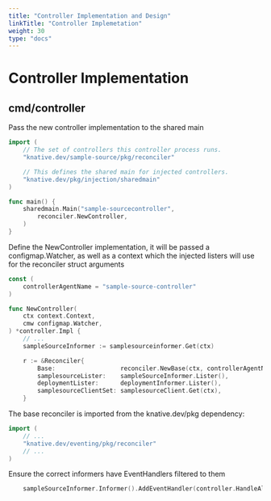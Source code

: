 ```yaml
---
title: "Controller Implementation and Design"
linkTitle: "Controller Implemetation"
weight: 30
type: "docs"
---
```


# Controller Implementation
## cmd/controller
Pass the new controller implementation to the shared main
```go
import (
	// The set of controllers this controller process runs.
	"knative.dev/sample-source/pkg/reconciler"

	// This defines the shared main for injected controllers.
	"knative.dev/pkg/injection/sharedmain"
)

func main() {
	sharedmain.Main("sample-sourcecontroller",
		reconciler.NewController,
	)
}
```
Define the NewController implementation, it will be passed a configmap.Watcher, as well as a context which the injected listers will use for the reconciler struct arguments
```go
const (
	controllerAgentName = "sample-source-controller"
)

func NewController(
	ctx context.Context,
	cmw configmap.Watcher,
) *controller.Impl {
    // ...
	sampleSourceInformer := samplesourceinformer.Get(ctx)

	r := &Reconciler{
		Base:                  reconciler.NewBase(ctx, controllerAgentName, cmw),
		samplesourceLister:    sampleSourceInformer.Lister(),
		deploymentLister:      deploymentInformer.Lister(),
		samplesourceClientSet: samplesourceClient.Get(ctx),
	}
```
The base reconciler is imported from the knative.dev/pkg dependency:
```go
import (
    // ...
    "knative.dev/eventing/pkg/reconciler"
    // ...
)
```
Ensure the correct informers have EventHandlers filtered to them
```go
	sampleSourceInformer.Informer().AddEventHandler(controller.HandleAll(impl.Enqueue))
```
